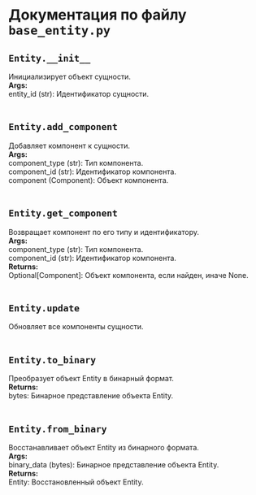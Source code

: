# Документация по файлу `base_entity.py`


## `Entity.__init__`<br>
Инициализирует объект сущности.<br>
**Args:**<br>
entity_id (str): Идентификатор сущности.<br>
<br>

## `Entity.add_component`<br>
Добавляет компонент к сущности.<br>
**Args:**<br>
component_type (str): Тип компонента.<br>
component_id (str): Идентификатор компонента.<br>
component (Component): Объект компонента.<br>
<br>

## `Entity.get_component`<br>
Возвращает компонент по его типу и идентификатору.<br>
**Args:**<br>
component_type (str): Тип компонента.<br>
component_id (str): Идентификатор компонента.<br>
**Returns:**<br>
Optional[Component]: Объект компонента, если найден, иначе None.<br>
<br>

## `Entity.update`<br>
Обновляет все компоненты сущности.<br>
<br>

## `Entity.to_binary`<br>
Преобразует объект Entity в бинарный формат.<br>
**Returns:**<br>
bytes: Бинарное представление объекта Entity.<br>
<br>

## `Entity.from_binary`<br>
Восстанавливает объект Entity из бинарного формата.<br>
**Args:**<br>
binary_data (bytes): Бинарное представление объекта Entity.<br>
**Returns:**<br>
Entity: Восстановленный объект Entity.<br>
<br>
